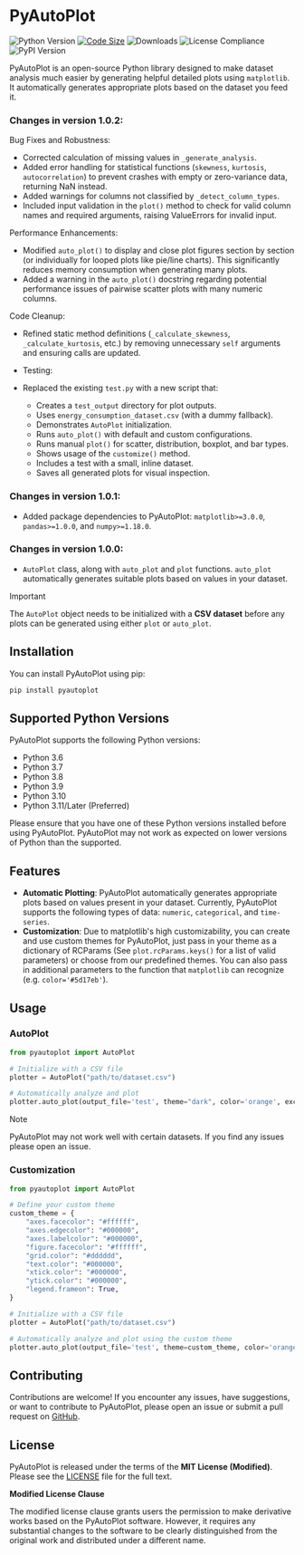 # PyAutoPlot
![Python Version](https://img.shields.io/badge/python-3.12-blue.svg)
[![Code Size](https://img.shields.io/github/languages/code-size/infinitode/pyautoplot)](https://github.com/infinitode/pyautoplot)
![Downloads](https://pepy.tech/badge/pyautoplot)
![License Compliance](https://img.shields.io/badge/license-compliance-brightgreen.svg)
![PyPI Version](https://img.shields.io/pypi/v/pyautoplot)

PyAutoPlot is an open-source Python library designed to make dataset analysis much easier by generating helpful detailed plots using `matplotlib`. It automatically generates appropriate plots based on the dataset you feed it.

### Changes in version 1.0.2:
Bug Fixes and Robustness:
- Corrected calculation of missing values in `_generate_analysis`.
- Added error handling for statistical functions (`skewness`, `kurtosis`, `autocorrelation`) to prevent crashes with empty or zero-variance data, returning NaN instead.
- Added warnings for columns not classified by `_detect_column_types`.
- Included input validation in the `plot()` method to check for valid column names and required arguments, raising ValueErrors for invalid input.

Performance Enhancements:
- Modified `auto_plot()` to display and close plot figures section by section (or individually for looped plots like pie/line charts). This significantly reduces memory consumption when generating many plots.
- Added a warning in the `auto_plot()` docstring regarding potential performance issues of pairwise scatter plots with many numeric columns.

Code Cleanup:
- Refined static method definitions (`_calculate_skewness`, `_calculate_kurtosis`, etc.) by removing unnecessary `self` arguments and ensuring calls are updated.

- Testing:
- Replaced the existing `test.py` with a new script that:
    - Creates a `test_output` directory for plot outputs.
    - Uses `energy_consumption_dataset.csv` (with a dummy fallback).
    - Demonstrates `AutoPlot` initialization.
    - Runs `auto_plot()` with default and custom configurations.
    - Runs manual `plot()` for scatter, distribution, boxplot, and bar types.
    - Shows usage of the `customize()` method.
    - Includes a test with a small, inline dataset.
    - Saves all generated plots for visual inspection.

### Changes in version 1.0.1:
- Added package dependencies to PyAutoPlot: `matplotlib>=3.0.0`, `pandas>=1.0.0`, and `numpy>=1.18.0`.

### Changes in version 1.0.0:
- `AutoPlot` class, along with `auto_plot` and `plot` functions. `auto_plot` automatically generates suitable plots based on values in your dataset.

> [!IMPORTANT]
> The `AutoPlot` object needs to be initialized with a **CSV dataset** before any plots can be generated using either `plot` or `auto_plot`.

## Installation

You can install PyAutoPlot using pip:

```bash
pip install pyautoplot
```

## Supported Python Versions

PyAutoPlot supports the following Python versions:

- Python 3.6
- Python 3.7
- Python 3.8
- Python 3.9
- Python 3.10
- Python 3.11/Later (Preferred)

Please ensure that you have one of these Python versions installed before using PyAutoPlot. PyAutoPlot may not work as expected on lower versions of Python than the supported.

## Features

- **Automatic Plotting**: PyAutoPlot automatically generates appropriate plots based on values present in your dataset. Currently, PyAutoPlot supports the following types of data: `numeric`, `categorical`, and `time-series`.
- **Customization**: Due to matplotlib's high customizability, you can create and use custom themes for PyAutoPlot, just pass in your theme as a dictionary of RCParams (See `plot.rcParams.keys()` for a list of valid parameters) or choose from our predefined themes. You can also pass in additional parameters to the function that `matplotlib` can recognize (e.g. `color='#5d17eb'`).

## Usage

### AutoPlot

```python
from pyautoplot import AutoPlot

# Initialize with a CSV file
plotter = AutoPlot("path/to/dataset.csv")

# Automatically analyze and plot
plotter.auto_plot(output_file='test', theme="dark", color='orange', excludes=['detailed_analysis'])
```

> [!NOTE]
> PyAutoPlot may not work well with certain datasets. If you find any issues please open an issue.

### Customization

```python
from pyautoplot import AutoPlot

# Define your custom theme
custom_theme = {
    "axes.facecolor": "#ffffff",
    "axes.edgecolor": "#000000",
    "axes.labelcolor": "#000000",
    "figure.facecolor": "#ffffff",
    "grid.color": "#dddddd",
    "text.color": "#000000",
    "xtick.color": "#000000",
    "ytick.color": "#000000",
    "legend.frameon": True,
}

# Initialize with a CSV file
plotter = AutoPlot("path/to/dataset.csv")

# Automatically analyze and plot using the custom theme
plotter.auto_plot(output_file='test', theme=custom_theme, color='orange', excludes=['detailed_analysis'])
```

## Contributing

Contributions are welcome! If you encounter any issues, have suggestions, or want to contribute to PyAutoPlot, please open an issue or submit a pull request on [GitHub](https://github.com/infinitode/pyautoplot).

## License

PyAutoPlot is released under the terms of the **MIT License (Modified)**. Please see the [LICENSE](https://github.com/infinitode/pyautoplot/blob/main/LICENSE) file for the full text.

**Modified License Clause**

The modified license clause grants users the permission to make derivative works based on the PyAutoPlot software. However, it requires any substantial changes to the software to be clearly distinguished from the original work and distributed under a different name.
